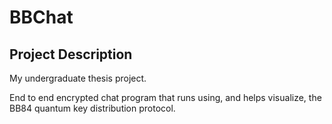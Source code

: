 # BBChat

## Project Description
My undergraduate thesis project.

End to end encrypted chat program that runs using, and helps visualize, the BB84 quantum key distribution protocol.



